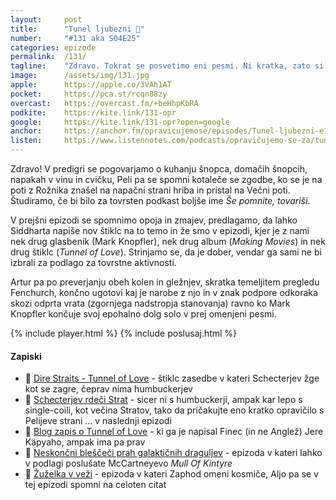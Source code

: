 ```yaml
---
layout: 	post
title:  	"Tunel ljubezni 🖤"
number: 	"#131 aka S04E25"
categories:	epizode
permalink:	/131/
tagline: 	"Zdravo. Tokrat se posvetimo eni pesmi. Ni kratka, zato si vzamemo čas in jo poslušamo od začetka do konca. Tako se zgodi, če stopiš v tunel ljubezni."
image:		/assets/img/131.jpg
apple:		https://apple.co/3VAh1AT
pocket:		https://pca.st/rcqn88zy
overcast:	https://overcast.fm/+beHhpKbRA
podkite:	https://kite.link/131-opr
google:		https://kite.link/131-opr?open=google
anchor:		https://anchor.fm/opravicujemose/episodes/Tunel-ljubezni-e1rcvll
listen:		https://www.listennotes.com/podcasts/opravičujemo-se-za/tunel-ljubezni-miND2e9lUAa/embed/
---
```


Zdravo! V predigri se pogovarjamo o kuhanju šnopca, domačih šnopcih, napakah v vinu in cvičku, Peli pa se spomni kotaleče se zgodbe, ko se je na poti z Rožnika znašel na napačni strani hriba in pristal na Večni poti. Študiramo, če bi bilo za tovrsten podkast boljše ime _Še pomnite, tovariši_. 

V prejšni epizodi se spomnimo opoja in zmajev, predlagamo, da lahko Siddharta napiše nov štiklc na to temo in že smo v epizodi, kjer je z nami nek drug glasbenik (Mark Knopfler), nek drug album (_Making Movies_) in nek drug štiklc (_Tunnel of Love_). Strinjamo se, da je dober, vendar ga sami ne bi izbrali za podlago za tovrstne aktivnosti. 

Artur pa po preverjanju obeh kolen in gležnjev, skratka temeljitem pregledu Fenchurch, končno ugotovi kaj je narobe z njo in v znak podpore odkoraka skozi odprta vrata (zgornjega nadstropja stanovanja) ravno ko Mark Knopfler končuje svoj epohalno dolg solo v prej omenjeni pesmi. 

{% include player.html %}
{% include poslusaj.html %}

<!--break-->

#### Zapiski

- 🥰 [Dire Straits - Tunnel of Love](https://www.youtube.com/watch?v=gAirINwjaxE) - štiklc zasedbe v kateri Schecterjev žge kot se zagre, čeprav nima humbuckerjev
- 🎸 [Schecterjev rdeči Strat](https://www.mk-guitar.com/mark-knopfler-gear-database/schecter-dream-machine-red-1980/) - sicer ni s humbuckerji, ampak kar lepo s single-coili, kot večina Stratov, tako da pričakujte eno kratko opravičilo s Pelijeve strani ... v naslednji epizodi
- 📔 [Blog zapis o Tunnel of Love](https://jerekapyaho.wordpress.com/2012/11/15/the-good-bit-part-2/) - ki ga je napisal Finec (in ne Anglež) Jere Käpyaho, ampak ima pa prav
- 💎 [Neskončni bleščeči prah galaktičnih draguljev](https://opravicujemo.se/082/) - epizoda v kateri lahko v podlagi poslušate McCartneyevo _Mull Of Kintyre_
- 🦟 [Žuželka v veži](https://opravicujemo.se/042/) - epizoda v kateri Zaphod omeni kosmiče, Aljo pa se v tej epizodi spomni na celoten citat